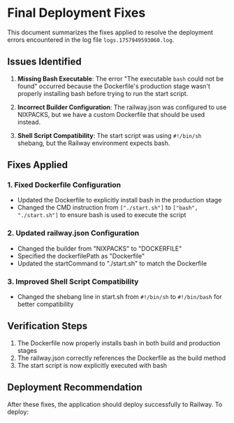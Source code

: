 # Final Deployment Fixes

This document summarizes the fixes applied to resolve the deployment errors encountered in the log file `logs.1757949593060.log`.

## Issues Identified

1. **Missing Bash Executable**: The error "The executable `bash` could not be found" occurred because the Dockerfile's production stage wasn't properly installing bash before trying to run the start script.

2. **Incorrect Builder Configuration**: The railway.json was configured to use NIXPACKS, but we have a custom Dockerfile that should be used instead.

3. **Shell Script Compatibility**: The start script was using `#!/bin/sh` shebang, but the Railway environment expects bash.

## Fixes Applied

### 1. Fixed Dockerfile Configuration
- Updated the Dockerfile to explicitly install bash in the production stage
- Changed the CMD instruction from `["./start.sh"]` to `["bash", "./start.sh"]` to ensure bash is used to execute the script

### 2. Updated railway.json Configuration
- Changed the builder from "NIXPACKS" to "DOCKERFILE"
- Specified the dockerfilePath as "Dockerfile"
- Updated the startCommand to "./start.sh" to match the Dockerfile

### 3. Improved Shell Script Compatibility
- Changed the shebang line in start.sh from `#!/bin/sh` to `#!/bin/bash` for better compatibility

## Verification Steps

1. The Dockerfile now properly installs bash in both build and production stages
2. The railway.json correctly references the Dockerfile as the build method
3. The start script is now explicitly executed with bash

## Deployment Recommendation

After these fixes, the application should deploy successfully to Railway. To deploy:
